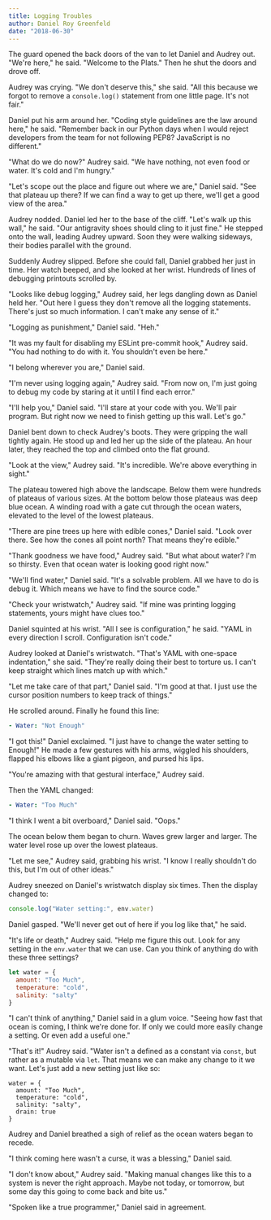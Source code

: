 ```yaml
---
title: Logging Troubles
author: Daniel Roy Greenfeld
date: "2018-06-30"
---
```


The guard opened the back doors of the van to let Daniel and Audrey out. "We're here," he said. "Welcome to the Plats." Then he shut the doors and drove off.

Audrey was crying. "We don't deserve this," she said. "All this because we forgot to remove a `console.log()` statement from one little page. It's not fair."

Daniel put his arm around her. "Coding style guidelines are the law around here," he said. "Remember back in our Python days when I would reject developers from the team for not following PEP8? JavaScript is no different."

"What do we do now?" Audrey said. "We have nothing, not even food or water. It's cold and I'm hungry."

"Let's scope out the place and figure out where we are," Daniel said. "See that plateau up there? If we can find a way to get up there, we'll get a good view of the area."

Audrey nodded. Daniel led her to the base of the cliff. "Let's walk up this wall," he said. "Our antigravity shoes should cling to it just fine." He stepped onto the wall, leading Audrey upward. Soon they were walking sideways, their bodies parallel with the ground.

Suddenly Audrey slipped. Before she could fall, Daniel grabbed her just in time. Her watch beeped, and she looked at her wrist. Hundreds of lines of debugging printouts scrolled by.

"Looks like debug logging," Audrey said, her legs dangling down as Daniel held her. "Out here I guess they don't remove all the logging statements. There's just so much information. I can't make any sense of it."

"Logging as punishment," Daniel said. "Heh."

"It was my fault for disabling my ESLint pre-commit hook," Audrey said. "You had nothing to do with it. You shouldn't even be here."

"I belong wherever you are," Daniel said.

"I'm never using logging again," Audrey said. "From now on, I'm just going to debug my code by staring at it until I find each error."

"I'll help you," Daniel said. "I'll stare at your code with you. We'll pair program. But right now we need to finish getting up this wall. Let's go."

Daniel bent down to check Audrey's boots. They were gripping the wall tightly again. He stood up and led her up the side of the plateau. An hour later, they reached the top and climbed onto the flat ground.

"Look at the view," Audrey said. "It's incredible. We're above everything in sight."

The plateau towered high above the landscape. Below them were hundreds of plateaus of various sizes. At the bottom below those plateaus was deep blue ocean. A winding road with a gate cut through the ocean waters, elevated to the level of the lowest plateaus.

"There are pine trees up here with edible cones," Daniel said. "Look over there. See how the cones all point north? That means they're edible."

"Thank goodness we have food," Audrey said. "But what about water? I'm so thirsty. Even that ocean water is looking good right now."

"We'll find water," Daniel said. "It's a solvable problem. All we have to do is debug it. Which means we have to find the source code."

"Check your wristwatch," Audrey said. "If mine was printing logging statements, yours might have clues too."

Daniel squinted at his wrist. "All I see is configuration," he said. "YAML in every direction I scroll. Configuration isn't code."

Audrey looked at Daniel's wristwatch. "That's YAML with one-space indentation," she said. "They're really doing their best to torture us. I can't keep straight which lines match up with which."

"Let me take care of that part," Daniel said. "I'm good at that. I just use the cursor position numbers to keep track of things."

He scrolled around. Finally he found this line:

```yaml
- Water: "Not Enough"
```

"I got this!" Daniel exclaimed. "I just have to change the water setting to Enough!" He made a few gestures with his arms, wiggled his shoulders, flapped his elbows like a giant pigeon, and pursed his lips.

"You're amazing with that gestural interface," Audrey said.

Then the YAML changed:

```yaml
- Water: "Too Much"
```

"I think I went a bit overboard," Daniel said. "Oops."

The ocean below them began to churn. Waves grew larger and larger. The water level rose up over the lowest plateaus.

"Let me see," Audrey said, grabbing his wrist. "I know I really shouldn't do this, but I'm out of other ideas."

Audrey sneezed on Daniel's wristwatch display six times. Then the display changed to:

```js
console.log("Water setting:", env.water)
```

Daniel gasped. "We'll never get out of here if you log like that," he said.

"It's life or death," Audrey said. "Help me figure this out. Look for any setting in the `env.water` that we can use. Can you think of anything do with these three settings?

```javascript
let water = {
  amount: "Too Much",
  temperature: "cold",
  salinity: "salty"
}
```

"I can't think of anything," Daniel said in a glum voice. "Seeing how fast that ocean is coming, I think we're done for. If only we could more easily change a setting. Or even add a useful one."

"That's it!" Audrey said. "Water isn't a defined as a constant via `const`, but rather as a mutable via `let`. That means we can make any change to it we want. Let's just add a new setting just like so:

```javascript{5}
water = {
  amount: "Too Much",
  temperature: "cold",
  salinity: "salty",
  drain: true
}
```

Audrey and Daniel breathed a sigh of relief as the ocean waters began to recede.

"I think coming here wasn't a curse, it was a blessing," Daniel said.

"I don't know about," Audrey said. "Making manual changes like this to a system is never the right approach. Maybe not today, or tomorrow, but some day this going to come back and bite us."

"Spoken like a true programmer," Daniel said in agreement.
